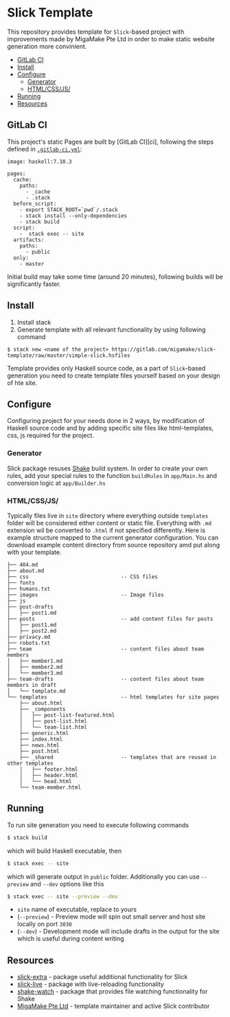 # Slick Template

This repository provides template for `Slick`-based project with improvements made by MigaMake Pte Ltd in order to make static website generation more convinient.

- [GitLab CI](#gitlab-ci)
- [Install](#install)
- [Configure](#configure)
  * [Generator](#generator)
  * [HTML/CSS/JS/](#html-css-js-)
- [Running](#running)
- [Resources](#resources)


## GitLab CI

This project's static Pages are built by [GitLab CI][ci], following the steps
defined in [`.gitlab-ci.yml`](.gitlab-ci.yml):

```
image: haskell:7.10.3

pages:
  cache:
    paths:
      - _cache
      - .stack
  before_script:
    - export STACK_ROOT=`pwd`/.stack
    - stack install --only-dependencies
    - stack build
  script:
    -  stack exec -- site
  artifacts:
    paths:
      - public
  only:
    - master
```

Initial build may take some time (around 20 minutes), following builds will be significantly faster.


## Install

1. Install stack
2. Generate template with all relevant functionality by using following command
```
$ stack new <name of the project> https://gitlab.com/migamake/slick-template/raw/master/simple-slick.hsfiles
```

Template provides only Haskell source code, as a part of `Slick`-based generation you need to create template files yourself based on your design of hte site.

## Configure

Configuring project for your needs done in 2 ways, by modification of Haskell source code and by adding specific site files like html-templates, css, js required for the project.

### Generator

Slick package resuses [Shake](https://shakebuild.com/) build system. In order to create your own rules, add your special rules to the function `buildRules` in `app/Main.hs` and conversion logic at `app/Builder.hs`

### HTML/CSS/JS/

Typically files live in `site` directory where everything outside `templates` folder will be considered either content or static file. Everything with `.md` extension wil be converted to `.html` if not specified differently. Here is example structure  mapped to the current generator configuration. You can download example content directory from source repository amd put along with your template.

```
├── 404.md
├── about.md
├── css                              -- CSS files
├── fonts
├── humans.txt
├── images                           -- Image files
├── js
├── post-drafts
│   ├── post1.md
├── posts                            -- add content files for posts
│   ├── post1.md
│   ├── post2.md
├── privacy.md
├── robots.txt
├── team                             -- content files about team members
│   ├── member1.md
│   ├── member2.md
│   └── member3.md
├── team-drafts                      -- content files about team members in draft
│   └── template.md
└── templates                        -- html templates for site pages
    ├── about.html
    ├── _components
    │   ├── post-list-featured.html
    │   ├── post-list.html
    │   └── team-list.html
    ├── generic.html
    ├── index.html
    ├── news.html
    ├── post.html
    ├── _shared                      -- templates that are reused in other templates
    │   ├── footer.html
    │   ├── header.html
    │   └── head.html
    └── team-member.html
```

## Running

To run site generation you need to execute following commands

```bash
$ stack build
```
which will build Haskell executable, then

```bash
$ stack exec -- site
```
which will generate output in `public` folder.
Additionally you can use `--preview` and `--dev` options like this
```bash
$ stack exec -- site --preview --dev
```

- `site` name of executable, replace to yours
- (`--preview`) - Preview  mode will spin out small server and host site locally on port `3030`
- (`--dev`)     - Development mode will include drafts in the output for the site which is useful during content writing

## Resources

 - [slick-extra](https://gitlab.com/migamake/slick-extra) - package useful additional functionality for Slick
 - [slick-live](https://gitlab.com/migamake/slick-live) - package with live-reloading functionality
 - [shake-watch](https://gitlab.com/migamake/shake-watch) - package that provides file watching functionality for Shake
 - [MigaMake Pte Ltd](https://www.migamake.com/) - template maintainer and active Slick contributor
